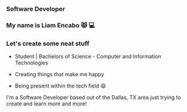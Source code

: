### Software Developer 

### My name is Liam Encabo :pouting_cat: :computer:
### Let's create some neat stuff



- Student | Bachelors of Science - Computer and Information Technologies

- Creating things that make me happy

- Being present within the tech field :smile:



I'm a Software Developer based out of the Dallas, TX area just trying to create and learn more and more!
